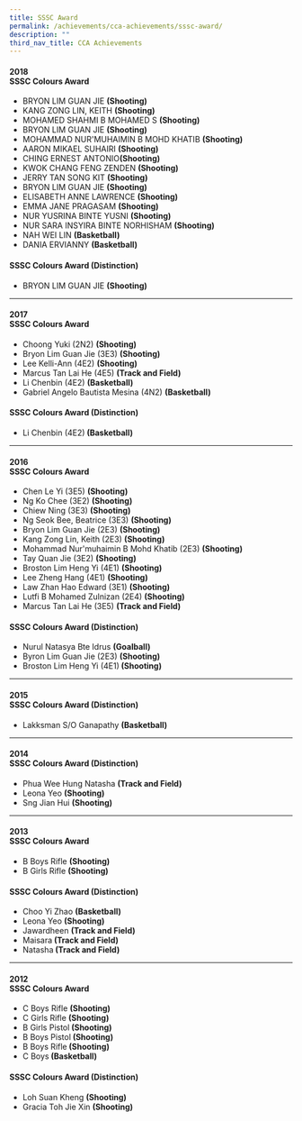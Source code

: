 ```yaml
---
title: SSSC Award
permalink: /achievements/cca-achievements/sssc-award/
description: ""
third_nav_title: CCA Achievements
---
```

<h4>2018<br><strong>SSSC Colours Award</strong></h4>
<ul>
<li>BRYON LIM GUAN JIE <strong>(Shooting)</strong></li>
<li>KANG ZONG LIN, KEITH <strong>(Shooting)</strong></li>
<li>MOHAMED SHAHMI B MOHAMED S <strong>(Shooting)</strong></li>
<li>BRYON LIM GUAN JIE <strong>(Shooting)</strong></li>
<li>MOHAMMAD NUR'MUHAIMIN B MOHD KHATIB <strong>(Shooting)</strong></li>
<li>AARON MIKAEL SUHAIRI <strong>(Shooting)</strong></li>
<li>CHING ERNEST ANTONIO<strong>(Shooting)</strong></li>
<li>KWOK CHANG FENG ZENDEN <strong>(Shooting)</strong></li>
<li>JERRY TAN SONG KIT <strong>(Shooting)</strong></li>
<li>BRYON LIM GUAN JIE <strong>(Shooting)</strong></li>
<li>ELISABETH ANNE LAWRENCE <strong>(Shooting)</strong></li>
<li>EMMA JANE PRAGASAM <strong>(Shooting)</strong></li>
<li>NUR YUSRINA BINTE YUSNI <strong>(Shooting)</strong></li>
<li>NUR SARA INSYIRA BINTE NORHISHAM <strong>(Shooting)</strong></li>
<li>NAH WEI LIN <strong>(Basketball)</strong></li>
<li>DANIA ERVIANNY <strong>(Basketball)</strong></li>
</ul>
<h4><strong>SSSC Colours Award (Distinction)</strong></h4>
<ul>
<li>BRYON LIM GUAN JIE <strong>(Shooting)</strong></li>
</ul><hr>

<h4>2017<br><strong>SSSC Colours Award</strong></h4>
<ul>
<li>Choong Yuki (2N2)&nbsp;<strong>(Shooting)</strong></li>
<li>Bryon Lim Guan Jie (3E3)&nbsp;<strong>(Shooting)</strong></li>
<li>Lee Kelli-Ann (4E2)&nbsp;<strong>(Shooting)</strong></li>
<li>Marcus Tan Lai He (4E5)&nbsp;<strong>(Track and Field)</strong></li>
<li>Li Chenbin (4E2)&nbsp;<strong>(Basketball)</strong></li>
<li>Gabriel Angelo Bautista Mesina (4N2)&nbsp;<strong>(Basketball)</strong></li>
</ul>
<h4><strong>SSSC Colours Award (Distinction)</strong></h4>
<ul>
<li>Li Chenbin (4E2)<strong>&nbsp;(Basketball)</strong></li>
</ul><hr>
<h4>2016<br><strong>SSSC Colours Award</strong></h4>
<ul>
<li>Chen Le Yi (3E5)&nbsp;<strong>(Shooting)</strong></li>
<li>Ng Ko Chee (3E2)&nbsp;<strong>(Shooting)</strong></li>
<li>Chiew Ning (3E3)&nbsp;<strong>(Shooting)</strong></li>
<li>Ng Seok Bee, Beatrice (3E3)&nbsp;<strong>(Shooting)</strong></li>
<li>Bryon Lim Guan Jie (2E3)&nbsp;<strong>(Shooting)</strong></li>
<li>Kang Zong Lin, Keith (2E3)&nbsp;<strong>(Shooting)</strong></li>
<li>Mohammad Nur'muhaimin B Mohd Khatib (2E3)&nbsp;<strong>(Shooting)</strong></li>
<li>Tay Quan Jie (3E2)&nbsp;<strong>(Shooting)</strong></li>
<li>Broston Lim Heng Yi (4E1)&nbsp;<strong>(Shooting)</strong></li>
<li>Lee Zheng Hang (4E1)&nbsp;<strong>(Shooting)</strong></li>
<li>Law Zhan Hao Edward (3E1)&nbsp;<strong>(Shooting)</strong></li>
<li>Lutfi B Mohamed Zulnizan (2E4)&nbsp;<strong>(Shooting)</strong></li>
<li>Marcus Tan Lai He (3E5)&nbsp;<strong>(Track and Field)</strong></li>
</ul>
<h4><strong>SSSC Colours Award (Distinction)</strong></h4>
<ul>
<li>Nurul Natasya Bte Idrus&nbsp;<strong>(Goalball)</strong></li>
<li>Byron Lim Guan Jie (2E3)&nbsp;<strong>(Shooting)</strong></li>
<li>Broston Lim Heng Yi (4E1)<strong>&nbsp;(Shooting)</strong></li>
</ul><hr>
<h4>2015<br><strong>SSSC Colours Award (Distinction)</strong></h4>
<ul>
<li>Lakksman S/O Ganapathy&nbsp;<strong>(Basketball)</strong></li>
</ul><hr>
<h4>2014<br><strong>SSSC Colours Award (Distinction)</strong></h4>
<ul>
<li>Phua Wee Hung Natasha&nbsp;<strong>(Track and Field)</strong></li>
<li>Leona Yeo&nbsp;<strong>(Shooting)</strong></li>
<li>Sng Jian Hui&nbsp;<strong>(Shooting)</strong></li>
</ul><hr>
<h4>2013<br><strong>SSSC Colours Award</strong></h4>
<div>
<ul>
<li>B Boys Rifle&nbsp;<strong>(Shooting)</strong></li>
<li>B Girls Rifle&nbsp;<strong>(Shooting)</strong></li>
</ul>
<h4><strong>SSSC Colours Award (Distinction)</strong></h4>
<ul>
<li>Choo Yi Zhao&nbsp;<strong>(Basketball)</strong></li>
<li>Leona Yeo&nbsp;<strong>(Shooting)</strong></li>
<li>Jawardheen&nbsp;<strong>(Track and Field)</strong></li>
<li>Maisara<strong>&nbsp;(Track and Field)</strong></li>
<li>Natasha<strong>&nbsp;(Track and Field)</strong></li>
</ul><hr><h4>2012<br><strong>SSSC Colours Award</strong></h4>
<ul>
<li>C Boys Rifle&nbsp;<strong>(Shooting)</strong></li>
<li>C Girls Rifle&nbsp;<strong>(Shooting)</strong></li>
<li>B Girls Pistol<strong>&nbsp;(Shooting)</strong></li>
<li>B Boys Pistol<strong>&nbsp;(Shooting)</strong></li>
<li>B Boys Rifle<strong>&nbsp;(Shooting)</strong></li>
<li>C Boys<strong>&nbsp;(Basketball)</strong></li>
</ul>
<h4><strong>SSSC Colours Award (Distinction)</strong></h4>
<ul>
<li>Loh Suan Kheng&nbsp;<strong>(Shooting)</strong></li>
<li>Gracia Toh Jie Xin&nbsp;<strong>(Shooting)</strong></li>
</ul>
</div>